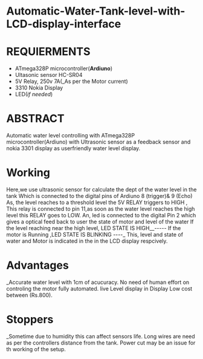 # Automatic-Water-Tank-level-with-LCD-display-interface
# REQUIERMENTS
 - ATmega328P microcontroller(__Ardiuno__)
 - Ultasonic sensor HC-SR04
 - 5V Relay, 250v 7A(_As per the Motor current)
 - 3310 Nokia Display
 - LED(_if needed_)
# ABSTRACT
Automatic water level controlling with ATmega328P microcontroller(Ardiuno) with Ultrasonic sensor as a feedback sensor and nokia 3301 display as userfriendly water level display.
# Working
Here,we use ultrasonic sensor for calculate the dept of the water level in the tank Which is connected to the digital pins of Ardiuno 8 (trigger)& 9 (Echo)
As, the level reaches to a threshold level the 5V RELAY triggers to HIGH , This relay is connected to pin 11,as soon as the water level reaches the high level this RELAY goes to LOW.
An, led is connected to the digital Pin 2 which gives a optical feed back to user the state of motor and level of the water
        If the level reaching near the high level, LED STATE IS HIGH__-----
        If the motor is Running ,LED STATE IS BLINKING _-_-_-_-_
This, level and state of water and Motor  is indicated in the in the LCD display respcively.
# Advantages 
_Accurate water level with 1cm of acucuracy.
No need of human effort on controling the motor fully automated.
live Level display in Display
Low cost between (Rs.800).
# Stoppers
_Sometime due to humidity this can affect sensors life.
Long wires are need as per the controllers distance from the tank.
Power cut may be an issue for th working of the setup.
